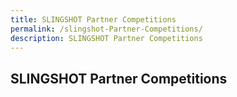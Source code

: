 ```yaml
---
title: SLINGSHOT Partner Competitions
permalink: /slingshot-Partner-Competitions/
description: SLINGSHOT Partner Competitions
---
```

## **SLINGSHOT Partner Competitions**

